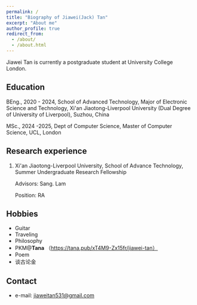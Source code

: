 ```yaml
---
permalink: /
title: "Biography of Jiawei(Jack) Tan"
excerpt: "About me"
author_profile: true
redirect_from: 
  - /about/
  - /about.html
---
```


Jiawei Tan is currently a  postgraduate student at University College London. 

## Education 

BEng., 2020 - 2024, School of Advanced Technology, Major of Electronic Science and Technology, Xi'an Jiaotong-Liverpool University (Dual Degree of University of Liverpool), Suzhou, China

MSc., 2024 -2025, Dept of Computer Science, Master of Computer Science, UCL, London

## Research experience

1. Xi'an Jiaotong-Liverpool University, School of Advance Technology, Summer Undergraduate Research Fellowship

   Advisors: Sang. Lam

   Position: RA

## Hobbies
- Guitar
- Traveling
- Philosophy
- PKM@**Tana** （https://tana.pub/xT4M9-Zx15fr/jiawei-tan）
- Poem
- 谈古论金
## Contact
* e-mail: jiaweitan531@gmail.com
